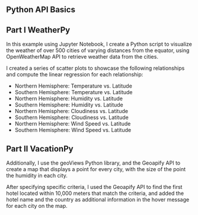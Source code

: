 Python API Basics 
-------
Part I WeatherPy
-------
In this example using Jupyter Notebook, I create a Python script to visualize the weather of over 500 cities of varying distances from the equator, using OpenWeatherMap API to retrieve weather data from the cities. 

I created a series of scatter plots to showcase the following relationships and compute the linear regression for each relationship:

* Northern Hemisphere: Temperature vs. Latitude
* Southern Hemisphere: Temperature vs. Latitude
* Northern Hemisphere: Humidity vs. Latitude
* Southern Hemisphere: Humidity vs. Latitude
* Northern Hemisphere: Cloudiness vs. Latitude
* Southern Hemisphere: Cloudiness vs. Latitude
* Northern Hemisphere: Wind Speed vs. Latitude
* Southern Hemisphere: Wind Speed vs. Latitude

Part II VacationPy
-------
Additionally, I use the geoViews Python library, and the Geoapify API to create a map that displays a point for every city, with the size of the point the humidity in each city.

After specifying specific criteria, I used the Geoapify API to find the first hotel located within 10,000 meters that match the criteria, and added the hotel name and the country as additional information in the hover message for each city on the map.

